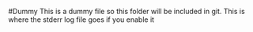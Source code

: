 #Dummy
This is a dummy file so this folder will be included in git. 
This is where the stderr log file goes if you enable it